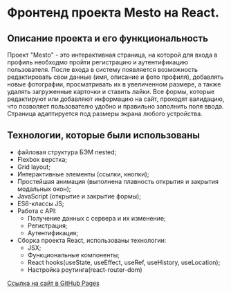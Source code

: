 # Фронтенд проекта Mesto на React.

## Описание проекта и его функциональность

Проект "Mesto" - это интерактивная страница, на которой для входа в профиль необходмо пройти регистрацию и аутентификацию пользователя. После входа в систему появляется возможность редактировать свои данные (имя, описание и фото профиля), добавлять новые фотографии, просматривать их в увеличенном размере, а также удалять загруженные карточки и ставить лайки.
Все формы, которые редактируют или добавляют информацию на сайт, проходят валидацию, что позволяет пользователю удобно и правильно заполнить поля ввода.
Страница адаптируется под размеры экрана любого устройства.

## Технологии, которые были использованы
* файловая структура БЭМ nested;
* Flexbox верстка;
* Grid layout;
* Интерактивные элементы (ссылки, кнопки);
* Простейшая анимация (выполнена плавность открытия и закрытия модальных окон);
* JavaScript (открытие и закрытие формы);
* ES6-классы JS;
* Работа с API:
    * Получение данных с сервера и их изменение;
    * Регистрация;
    * Аутентификация;
* Сборка проекта React, использованы технологии:
    * JSX;
    * Функциональные компоненты;
    * React hooks(useState, useEffect, useRef, useHistory, useLocation);
    * Настройка роутинга(react-router-dom)
    
[Ссылка на сайт в GitHub Pages](https://tat-rs.github.io/react-mesto-auth/)